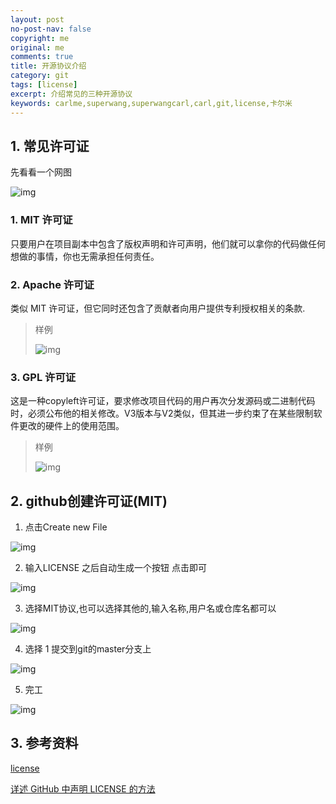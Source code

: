 ```yaml
---
layout: post
no-post-nav: false 
copyright: me
original: me
comments: true
title: 开源协议介绍
category: git
tags: [license]
excerpt: 介绍常见的三种开源协议
keywords: carlme,superwang,superwangcarl,carl,git,license,卡尔米
---
```


## 1. 常见许可证

先看看一个网图

![img]({{site.cdn}}/assets/images/blog/2019/20190409185910.png)

### 1. MIT 许可证

只要用户在项目副本中包含了版权声明和许可声明，他们就可以拿你的代码做任何想做的事情，你也无需承担任何责任。

### 2. Apache 许可证

类似 MIT 许可证，但它同时还包含了贡献者向用户提供专利授权相关的条款.

> 样例
>
> ![img]({{site.cdn}}/assets/images/blog/2019/20190408225607.png)

### 3. GPL 许可证

这是一种copyleft许可证，要求修改项目代码的用户再次分发源码或二进制代码时，必须公布他的相关修改。V3版本与V2类似，但其进一步约束了在某些限制软件更改的硬件上的使用范围。

> 样例
>
> ![img]({{site.cdn}}/assets/images/blog/2019/20190408225647.png)

## 2. github创建许可证(MIT)

1. 点击Create new File

![img]({{site.cdn}}/assets/images/blog/2019/20190408225751.png)

2. 输入LICENSE 之后自动生成一个按钮 点击即可

![img]({{site.cdn}}/assets/images/blog/2019/20190408225933.png)

3. 选择MIT协议,也可以选择其他的,输入名称,用户名或仓库名都可以

![img]({{site.cdn}}/assets/images/blog/2019/20190408230114.png)

4. 选择 1 提交到git的master分支上

![img]({{site.cdn}}/assets/images/blog/2019/20190408230320.png)

5. 完工

![img]({{site.cdn}}/assets/images/blog/2019/20190408230407.png)

## 3. 参考资料

[license](https://blog.csdn.net/zhyxblog/article/details/78127552)

[详述 GitHub 中声明 LICENSE 的方法](https://blog.csdn.net/qq_35246620/article/details/77647234)